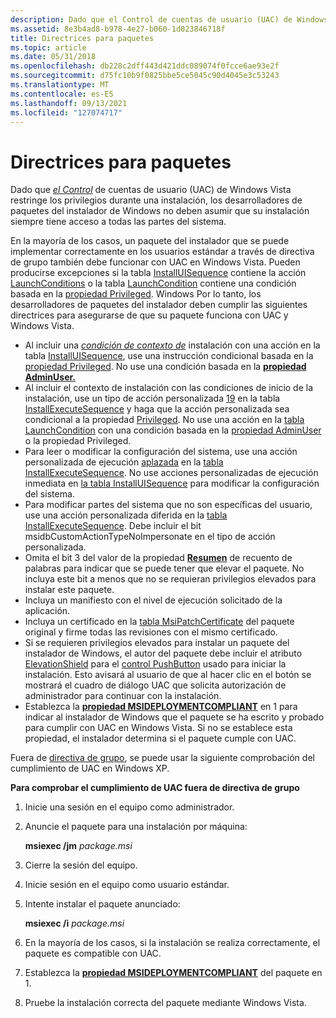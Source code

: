 ```yaml
---
description: Dado que el Control de cuentas de usuario (UAC) de Windows Vista restringe los privilegios durante una instalación, los desarrolladores de paquetes del instalador de Windows no deben asumir que su instalación siempre tiene acceso a todas las partes del sistema.
ms.assetid: 8e3b4ad8-b978-4e27-b060-1d023846718f
title: Directrices para paquetes
ms.topic: article
ms.date: 05/31/2018
ms.openlocfilehash: db228c2dff443d421ddc089074f0fcce6ae93e2f
ms.sourcegitcommit: d75fc10b9f0825bbe5ce5045c90d4045e3c53243
ms.translationtype: MT
ms.contentlocale: es-ES
ms.lasthandoff: 09/13/2021
ms.locfileid: "127074717"
---
```

# <a name="guidelines-for-packages"></a>Directrices para paquetes

Dado que [*el Control*](u-gly.md) de cuentas de usuario (UAC) de Windows Vista restringe los privilegios durante una instalación, los desarrolladores de paquetes del instalador de Windows no deben asumir que su instalación siempre tiene acceso a todas las partes del sistema.

En la mayoría de los casos, [](/previous-versions/windows/desktop/Policy/group-policy-start-page) un paquete del instalador que se puede implementar correctamente en los usuarios estándar a través de directiva de grupo también debe funcionar con UAC en Windows Vista. Pueden producirse excepciones si la tabla [InstallUISequence](installuisequence-table.md) contiene la acción [LaunchConditions](launchconditions-action.md) o la tabla [LaunchCondition](launchcondition-table.md) contiene una condición basada en la [propiedad Privileged](privileged.md). Windows Por lo tanto, los desarrolladores de paquetes del instalador deben cumplir las siguientes directrices para asegurarse de que su paquete funciona con UAC y Windows Vista.

-   Al incluir una [*condición de contexto de*](i-gly.md) instalación con una acción en la tabla [InstallUISequence](installuisequence-table.md), use una instrucción condicional basada en la [propiedad Privileged](privileged.md). No use una condición basada en la [**propiedad AdminUser.**](adminuser.md)
-   Al incluir el contexto de instalación con las condiciones de inicio de la instalación, use un tipo de acción personalizada [19](custom-action-type-19.md) en la tabla [InstallExecuteSequence](installexecutesequence-table.md) y haga que la acción personalizada sea condicional a la propiedad [Privileged](privileged.md). No use una acción en la [tabla LaunchCondition](launchcondition-table.md) con una condición basada en la [propiedad AdminUser](adminuser.md) o la propiedad Privileged.
-   Para leer o modificar la configuración del sistema, use una acción personalizada de ejecución [aplazada](deferred-execution-custom-actions.md) en la [tabla InstallExecuteSequence](installexecutesequence-table.md). No use acciones personalizadas de ejecución inmediata en [la tabla InstallUISequence](installuisequence-table.md) para modificar la configuración del sistema.
-   Para modificar partes del sistema que no son específicas del usuario, use una acción personalizada diferida en la [tabla InstallExecuteSequence](installexecutesequence-table.md). Debe incluir el bit msidbCustomActionTypeNoImpersonate en el tipo de acción personalizada.
-   Omita el bit 3 del valor de la propiedad [**Resumen**](word-count-summary.md) de recuento de palabras para indicar que se puede tener que elevar el paquete. No incluya este bit a menos que no se requieran privilegios elevados para instalar este paquete.
-   Incluya un manifiesto con el nivel de ejecución solicitado de la aplicación.
-   Incluya un certificado en la [tabla MsiPatchCertificate](msipatchcertificate-table.md) del paquete original y firme todas las revisiones con el mismo certificado.
-   Si se requieren privilegios elevados para instalar un paquete del instalador de Windows, el autor del paquete debe incluir el atributo [ElevationShield](elevationshield-attribute.md) para el [control PushButton](pushbutton-control.md) usado para iniciar la instalación. Esto avisará al usuario de que al hacer clic en el botón se mostrará el cuadro de diálogo UAC que solicita autorización de administrador para continuar con la instalación.
-   Establezca la [**propiedad MSIDEPLOYMENTCOMPLIANT**](msideploymentcompliant.md) en 1 para indicar al instalador de Windows que el paquete se ha escrito y probado para cumplir con UAC en Windows Vista. Si no se establece esta propiedad, el instalador determina si el paquete cumple con UAC.

Fuera de [directiva de grupo](/previous-versions/windows/desktop/Policy/group-policy-start-page), se puede usar la siguiente comprobación del cumplimiento de UAC en Windows XP.

**Para comprobar el cumplimiento de UAC fuera de directiva de grupo**

1.  Inicie una sesión en el equipo como administrador.
2.  Anuncie el paquete para una instalación por máquina:

    **msiexec /jm** *package.msi*

3.  Cierre la sesión del equipo.
4.  Inicie sesión en el equipo como usuario estándar.
5.  Intente instalar el paquete anunciado:

    **msiexec /i** *package.msi*

6.  En la mayoría de los casos, si la instalación se realiza correctamente, el paquete es compatible con UAC.
7.  Establezca la [**propiedad MSIDEPLOYMENTCOMPLIANT**](msideploymentcompliant.md) del paquete en 1.
8.  Pruebe la instalación correcta del paquete mediante Windows Vista.

 

 
